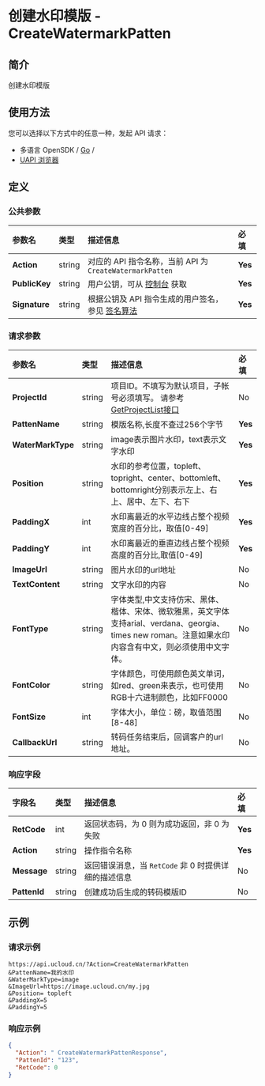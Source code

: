 # 创建水印模版 - CreateWatermarkPatten

## 简介

创建水印模版






## 使用方法

您可以选择以下方式中的任意一种，发起 API 请求：
- 多语言 OpenSDK / [Go](https://github.com/ucloud/ucloud-sdk-go) /
- [UAPI 浏览器](https://console.ucloud.cn/uapi/detail?id=CreateWatermarkPatten)


## 定义

### 公共参数

| 参数名 | 类型 | 描述信息 | 必填 |
|:---|:---|:---|:---|
| **Action**     | string  | 对应的 API 指令名称，当前 API 为 `CreateWatermarkPatten`                        | **Yes** |
| **PublicKey**  | string  | 用户公钥，可从 [控制台](https://console.ucloud.cn/uapi/apikey) 获取                                             | **Yes** |
| **Signature**  | string  | 根据公钥及 API 指令生成的用户签名，参见 [签名算法](api/summary/signature.md)  | **Yes** |

### 请求参数

| 参数名 | 类型 | 描述信息 | 必填 |
|:---|:---|:---|:---|
| **ProjectId** | string | 项目ID。不填写为默认项目，子帐号必须填写。 请参考[GetProjectList接口](api/summary/get_project_list) |No|
| **PattenName** | string | 模版名称,长度不查过256个字节 |**Yes**|
| **WaterMarkType** | string | image表示图片水印，text表示文字水印 |**Yes**|
| **Position** | string | 水印的参考位置，topleft、topright、center、bottomleft、bottomright分别表示左上、右上、居中、左下、右下 |**Yes**|
| **PaddingX** | int | 水印离最近的水平边线占整个视频宽度的百分比，取值[0-49] |**Yes**|
| **PaddingY** | int | 水印离最近的垂直边线占整个视频高度的百分比,取值[0-49] |**Yes**|
| **ImageUrl** | string | 图片水印的url地址 |No|
| **TextContent** | string | 文字水印的内容 |No|
| **FontType** | string | 字体类型,中文支持仿宋、黑体、楷体、宋体、微软雅黑，英文字体支持arial、verdana、georgia、times new roman。注意如果水印内容含有中文，则必须使用中文字体。 |No|
| **FontColor** | string | 字体颜色，可使用颜色英文单词，如red、green来表示，也可使用RGB十六进制颜色，比如FF0000 |No|
| **FontSize** | int | 字体大小，单位：磅，取值范围[8-48] |No|
| **CallbackUrl** | string | 转码任务结束后，回调客户的url地址。 |No|

### 响应字段

| 字段名 | 类型 | 描述信息 | 必填 |
|:---|:---|:---|:---|
| **RetCode** | int | 返回状态码，为 0 则为成功返回，非 0 为失败 |**Yes**|
| **Action** | string | 操作指令名称 |**Yes**|
| **Message** | string | 返回错误消息，当 `RetCode` 非 0 时提供详细的描述信息 |No|
| **PattenId** | string | 创建成功后生成的转码模版ID |No|




## 示例

### 请求示例
    
```
https://api.ucloud.cn/?Action=CreateWatermarkPatten
&PattenName=我的水印
&WaterMarkType=image
&ImageUrl=https://image.ucloud.cn/my.jpg
&Position= topleft
&PaddingX=5
&PaddingY=5
```

### 响应示例
    
```json
{
  "Action": " CreateWatermarkPattenResponse",
  "PattenId": "123",
  "RetCode": 0
}
```





